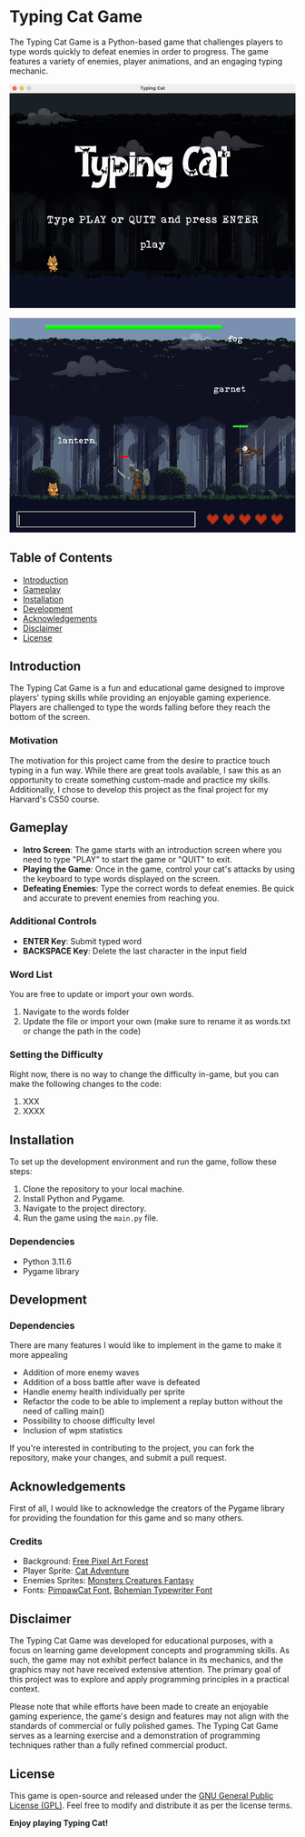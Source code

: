 # Typing Cat Game

The Typing Cat Game is a Python-based game that challenges players to type words quickly to defeat enemies in order to progress. The game features a variety of enemies, player animations, and an engaging typing mechanic.

![Typing Cat Game Screenshot](/game/screenshot/screenshot.png)

![Typing Cat Game Gif](/game/screenshot/game_gif.gif)

## Table of Contents
- [Introduction](#introduction)
- [Gameplay](#gameplay)
- [Installation](#installation)
- [Development](#development)
- [Acknowledgements](#acknowledgements)
- [Disclaimer](#disclaimer)
- [License](#license)

## Introduction
The Typing Cat Game is a fun and educational game designed to improve players' typing skills while providing an enjoyable gaming experience. Players are challenged to type the words falling before they reach the bottom of the screen.

### Motivation
The motivation for this project came from the desire to practice touch typing in a fun way. While there are great tools available, I saw this as an opportunity to create something custom-made and practice my skills. Additionally, I chose to develop this project as the final project for my Harvard's CS50 course.

## Gameplay
- **Intro Screen**: The game starts with an introduction screen where you need to type "PLAY" to start the game or "QUIT" to exit.
- **Playing the Game**: Once in the game, control your cat's attacks by using the keyboard to type words displayed on the screen.
- **Defeating Enemies**: Type the correct words to defeat enemies. Be quick and accurate to prevent enemies from reaching you.

### Additional Controls
- **ENTER Key**: Submit typed word
- **BACKSPACE Key**: Delete the last character in the input field

### Word List
You are free to update or import your own words.

1. Navigate to the words folder
2. Update the file or import your own (make sure to rename it as words.txt or change the path in the code)

### Setting the Difficulty
Right now, there is no way to change the difficulty in-game, but you can make the following changes to the code:

1. XXX
2. XXXX

## Installation
To set up the development environment and run the game, follow these steps:

1. Clone the repository to your local machine.
2. Install Python and Pygame.
3. Navigate to the project directory.
4. Run the game using the `main.py` file.

### Dependencies
- Python 3.11.6
- Pygame library

## Development
### Dependencies
There are many features I would like to implement in the game to make it more appealing

- Addition of more enemy waves
- Addition of a boss battle after wave is defeated
- Handle enemy health individually per sprite
- Refactor the code to be able to implement a replay button without the need of calling main()
- Possibility to choose difficulty level
- Inclusion of wpm statistics

If you're interested in contributing to the project, you can fork the repository, make your changes, and submit a pull request.

## Acknowledgements

First of all, I would like to acknowledge the creators of the Pygame library for providing the foundation for this game and so many others.

### Credits
- Background: [Free Pixel Art Forest](https://edermunizz.itch.io/free-pixel-art-forest)
- Player Sprite: [Cat Adventure](https://bdragon1727.itch.io/cat-adventure)
- Enemies Sprites: [Monsters Creatures Fantasy](https://luizmelo.itch.io/monsters-creatures-fantasy)
- Fonts: [PimpawCat Font](assets/fonts/PimpawCat-lg3dd.ttf), [Bohemian Typewriter Font](assets/fonts/bohemian-typewriter.regular.ttf)

## Disclaimer
The Typing Cat Game was developed for educational purposes, with a focus on learning game development concepts and programming skills. As such, the game may not exhibit perfect balance in its mechanics, and the graphics may not have received extensive attention. The primary goal of this project was to explore and apply programming principles in a practical context.

Please note that while efforts have been made to create an enjoyable gaming experience, the game's design and features may not align with the standards of commercial or fully polished games. The Typing Cat Game serves as a learning exercise and a demonstration of programming techniques rather than a fully refined commercial product.

## License
This game is open-source and released under the [GNU General Public License (GPL)](LICENSE). Feel free to modify and distribute it as per the license terms.

**Enjoy playing Typing Cat!**